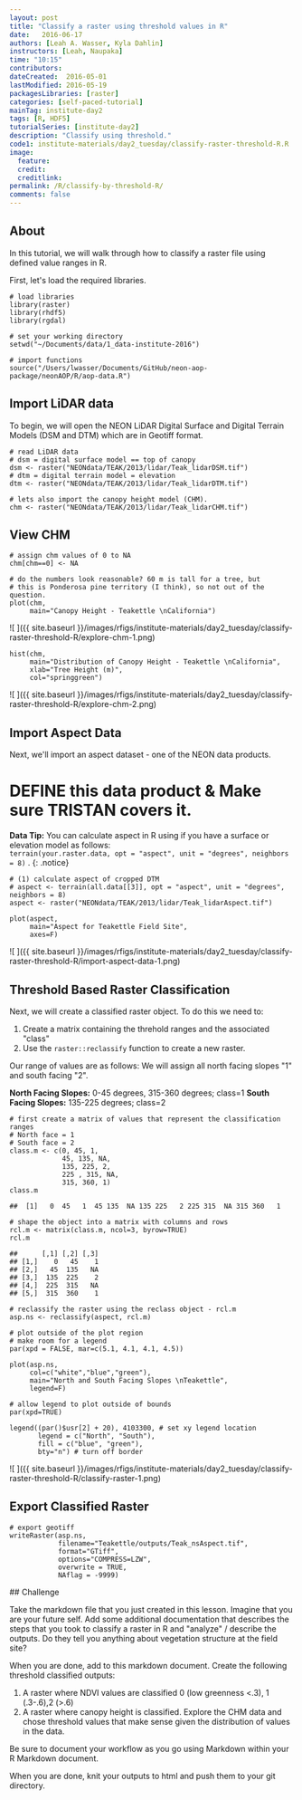 ```yaml
---
layout: post
title: "Classify a raster using threshold values in R"
date:   2016-06-17
authors: [Leah A. Wasser, Kyla Dahlin]
instructors: [Leah, Naupaka]
time: "10:15"
contributors:
dateCreated:  2016-05-01
lastModified: 2016-05-19
packagesLibraries: [raster]
categories: [self-paced-tutorial]
mainTag: institute-day2
tags: [R, HDF5]
tutorialSeries: [institute-day2]
description: "Classify using threshold."
code1: institute-materials/day2_tuesday/classify-raster-threshold-R.R
image:
  feature: 
  credit: 
  creditlink:
permalink: /R/classify-by-threshold-R/
comments: false
---
```


## About

In this tutorial, we will walk through how to classify a raster file using
defined value ranges in R. 

First, let's load the required libraries.


    # load libraries
    library(raster)
    library(rhdf5)
    library(rgdal)
    
    # set your working directory
    setwd("~/Documents/data/1_data-institute-2016")
    
    # import functions
    source("/Users/lwasser/Documents/GitHub/neon-aop-package/neonAOP/R/aop-data.R")

## Import LiDAR data

To begin, we will open the NEON LiDAR Digital Surface and Digital Terrain Models
(DSM and DTM) which are in Geotiff format.


    # read LiDAR data
    # dsm = digital surface model == top of canopy
    dsm <- raster("NEONdata/TEAK/2013/lidar/Teak_lidarDSM.tif")
    # dtm = digital terrain model = elevation
    dtm <- raster("NEONdata/TEAK/2013/lidar/Teak_lidarDTM.tif") 
    
    # lets also import the canopy height model (CHM).
    chm <- raster("NEONdata/TEAK/2013/lidar/Teak_lidarCHM.tif")

## View CHM


    # assign chm values of 0 to NA
    chm[chm==0] <- NA
    
    # do the numbers look reasonable? 60 m is tall for a tree, but
    # this is Ponderosa pine territory (I think), so not out of the question.
    plot(chm,
         main="Canopy Height - Teakettle \nCalifornia") 

![ ]({{ site.baseurl }}/images/rfigs/institute-materials/day2_tuesday/classify-raster-threshold-R/explore-chm-1.png)

    hist(chm,
         main="Distribution of Canopy Height - Teakettle \nCalifornia",
         xlab="Tree Height (m)", 
         col="springgreen")

![ ]({{ site.baseurl }}/images/rfigs/institute-materials/day2_tuesday/classify-raster-threshold-R/explore-chm-2.png)

## Import Aspect Data

Next, we'll import an aspect dataset - one of the NEON data products.

# DEFINE this data product & Make sure TRISTAN covers it.

<i class="fa fa-star"></i> **Data Tip:** You can calculate aspect in R 
using if you have a surface or elevation model as follows:  
`terrain(your.raster.data, opt = "aspect", unit = "degrees", neighbors = 8)` .
{: .notice}


    # (1) calculate aspect of cropped DTM
    # aspect <- terrain(all.data[[3]], opt = "aspect", unit = "degrees", neighbors = 8)
    aspect <- raster("NEONdata/TEAK/2013/lidar/Teak_lidarAspect.tif")
    
    plot(aspect,
         main="Aspect for Teakettle Field Site",
         axes=F)

![ ]({{ site.baseurl }}/images/rfigs/institute-materials/day2_tuesday/classify-raster-threshold-R/import-aspect-data-1.png)

## Threshold Based Raster Classification

Next, we will create a classified raster object.
To do this we need to:

1. Create a matrix containing the threhold ranges and the associated "class"
2. Use the `raster::reclassify` function to create a new raster.

Our range of values are as follows:
We will assign all north facing slopes "1" and south facing "2". 

**North Facing Slopes:** 0-45 degrees, 315-360 degrees; class=1
**South Facing Slopes:** 135-225 degrees; class=2



    # first create a matrix of values that represent the classification ranges
    # North face = 1
    # South face = 2
    class.m <- c(0, 45, 1, 
                 45, 135, NA, 
                 135, 225, 2,  
                 225 , 315, NA, 
                 315, 360, 1)
    class.m

    ##  [1]   0  45   1  45 135  NA 135 225   2 225 315  NA 315 360   1

    # shape the object into a matrix with columns and rows
    rcl.m <- matrix(class.m, ncol=3, byrow=TRUE)
    rcl.m

    ##      [,1] [,2] [,3]
    ## [1,]    0   45    1
    ## [2,]   45  135   NA
    ## [3,]  135  225    2
    ## [4,]  225  315   NA
    ## [5,]  315  360    1

    # reclassify the raster using the reclass object - rcl.m
    asp.ns <- reclassify(aspect, rcl.m)
    
    # plot outside of the plot region
    # make room for a legend
    par(xpd = FALSE, mar=c(5.1, 4.1, 4.1, 4.5))
    
    plot(asp.ns, 
         col=c("white","blue","green"),
         main="North and South Facing Slopes \nTeakettle",
         legend=F)
    
    # allow legend to plot outside of bounds
    par(xpd=TRUE)
    
    legend((par()$usr[2] + 20), 4103300, # set xy legend location
           legend = c("North", "South"),
           fill = c("blue", "green"), 
           bty="n") # turn off border

![ ]({{ site.baseurl }}/images/rfigs/institute-materials/day2_tuesday/classify-raster-threshold-R/classify-raster-1.png)

## Export Classified Raster


    # export geotiff 
    writeRaster(asp.ns,
                filename="Teakettle/outputs/Teak_nsAspect.tif",
                format="GTiff",
                options="COMPRESS=LZW",
                overwrite = TRUE,
                NAflag = -9999)

<div id="challenge" markdown="1">
## Challenge

Take the markdown file that you just created in this lesson. Imagine that you are
your future self. Add some additional documentation that describes the steps that 
you took to classify a raster in R and "analyze" / describe the outputs. Do
they tell you anything about vegetation structure at the field site?

When you are done, add to this markdown document. Create the following threshold 
classified outputs:

1. A raster where NDVI values are classified 0 (low greenness <.3),
1 (.3-.6),2 (>.6) 
2. A raster where canopy height is classified. Explore the CHM data and chose 
threshold values that make sense given the distribution of values in the data.

Be sure to document your workflow as you go using Markdown within your R Markdown
document.

When you are done, knit your outputs to html and push them to your git directory.
</div>
